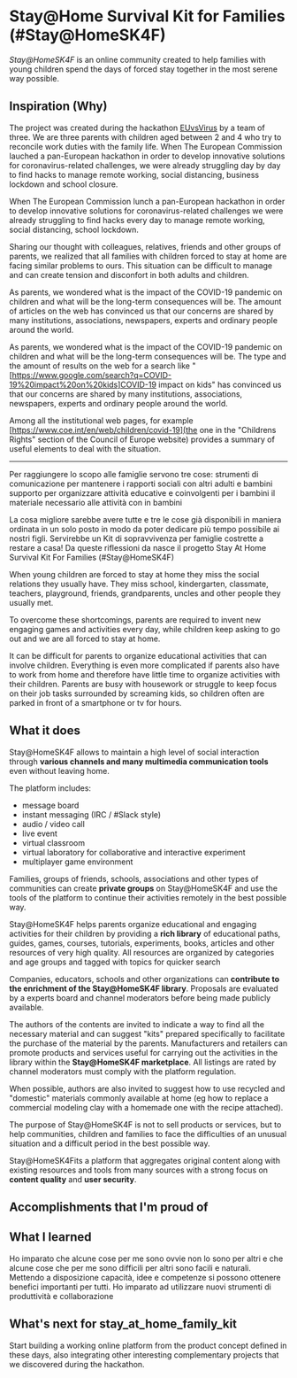 # Stay@Home Survival Kit for Families (#Stay@HomeSK4F)
*Stay@HomeSK4F* is an online community created to help families with young children spend the days of forced stay together in the most serene way possible.

## Inspiration (Why)
The project was created during the hackathon [EUvsVirus](https://euvsvirus.org) by a team of three. We are three parents with children aged between 2 and 4 who try to reconcile work duties with the family life. When The European Commission lauched a pan-European hackathon in order to develop innovative solutions for coronavirus-related challenges, we were already struggling day by day to find hacks to manage remote working, social distancing, business lockdown and school closure.  

When The European Commission lunch a pan-European hackathon in order to develop innovative solutions for coronavirus-related challenges we were already struggling to find hacks every day to manage remote working, social distancing, school lockdown.

Sharing our thought with colleagues, relatives, friends and other groups of parents, we realized that all families with children forced to stay at home are facing similar problems to ours. This situation can be difficult to manage and can create tension and disconfort in both adults and children.

As parents, we wondered what is the impact of the COVID-19 pandemic on children and what will be the long-term consequences will be. The amount of articles on the web has convinced us that our concerns are shared by many institutions, associations, newspapers, experts and ordinary people around the world.

As parents, we wondered what is the impact of the COVID-19 pandemic on children and what will be the long-term consequences will be. The type and the amount of results on the web for a search like "[https://www.google.com/search?q=COVID-19%20impact%20on%20kids]COVID-19 impact on kids" has convinced us that our concerns are shared by many institutions, associations, newspapers, experts and ordinary people around the world.

Among all the institutional web pages, for example  [https://www.coe.int/en/web/children/covid-19](the one in the "Childrens Rights" section of the Council of Europe website) provides a summary of useful elements to deal with the situation. 

----------

Per raggiungere lo scopo alle famiglie servono tre cose:
strumenti di comunicazione per mantenere i rapporti sociali con altri adulti e bambini
supporto per organizzare attività educative e coinvolgenti per i bambini
il materiale necessario alle attività con in bambini 

La cosa migliore sarebbe avere tutte e tre le cose già disponibili in maniera ordinata in un solo posto in modo da poter dedicare più tempo possibile ai nostri figli. Servirebbe un Kit di sopravvivenza per famiglie costrette a restare a casa! Da queste riflessioni da nasce il progetto Stay At Home Survival Kit For Families (#Stay@HomeSK4F)

When young children are forced to stay at home they miss the social relations they usually have. They miss school, kindergarten, classmate, teachers,  playground, friends, grandparents, uncles and other people they usually met.

To overcome these shortcomings, parents are required to invent new engaging games and activities every day, while children keep asking to go out and we are all forced to stay at home.

It can be difficult for parents to organize educational activities that can involve children. Everything is even more complicated if parents also have to work from home and therefore have little time to organize activities with their children. Parents are busy with housework or struggle to keep focus on their job tasks surrounded by screaming kids, so children often are parked in front of a smartphone or tv for hours.

## What it does

Stay@HomeSK4F allows to maintain a high level of social interaction through **various channels and many multimedia communication tools** even without leaving home. 

The platform includes:
- message board
- instant messaging (IRC / #Slack style)
- audio / video call
- live event
- virtual classroom
- virtual laboratory for collaborative and interactive experiment
- multiplayer game environment

Families, groups of friends, schools, associations and other types of communities can create **private groups** on Stay@HomeSK4F and use the tools of the platform to continue their activities remotely in the best possible way.

Stay@HomeSK4F helps parents organize educational and engaging activities for their children by providing a **rich library** of educational paths, guides, games, courses, tutorials, experiments, books, articles and other resources of very high quality. All resources are organized by categories and age groups and tagged with topics for quicker search


Companies, educators, schools and other organizations can **contribute to the enrichment of the Stay@HomeSK4F library**. Proposals are evaluated by a experts board  and channel moderators before being made publicly available.

The authors of the contents are invited to indicate a way to find all the necessary material and can suggest "kits" prepared specifically to facilitate the purchase of the material by the parents. Manufacturers and retailers can promote products and services useful for carrying out the activities in the library within the **Stay@HomeSK4F marketplace**. All listings are rated by channel moderators must comply with the platform regulation.

When possible, authors are also invited to suggest how to use recycled and "domestic" materials commonly available at home (eg how to replace a commercial modeling clay with a homemade one with the recipe attached).

The purpose of Stay@HomeSK4F is not to sell products or services, but to help communities, children and families to face the difficulties of an unusual situation and a difficult period in the best possible way. 

Stay@HomeSK4Fits a platform that aggregates original content along with existing resources and tools from many sources with a strong focus on **content quality** and **user security**.

## Accomplishments that I'm proud of

## What I learned
Ho imparato che alcune cose per me sono ovvie non lo sono per altri e che alcune cose che per me sono difficili per altri sono facili e naturali. Mettendo a disposizione capacità, idee e competenze si possono ottenere benefici importanti per tutti.
Ho imparato ad utilizzare nuovi strumenti di produttività e collaborazione

## What's next for stay_at_home_family_kit
Start building a working online platform from the product concept defined in these days, also integrating other interesting complementary projects that we discovered during the hackathon.

